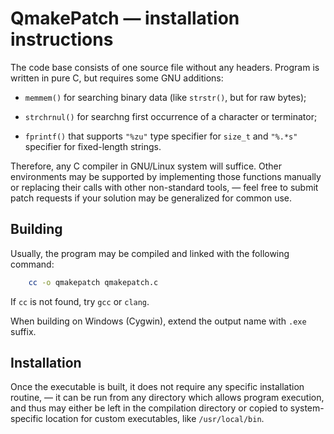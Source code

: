 
# QmakePatch — installation instructions

The code base consists of one source file without any headers.
Program is written in pure C, but requires some GNU additions:

* `memmem()` for searching binary data (like `strstr()`, but for raw bytes);

* `strchrnul()` for searchng first occurrence of a character or terminator;

* `fprintf()` that supports `"%zu"` type specifier for `size_t`
and `"%.*s"` specifier for fixed-length strings.

Therefore, any C compiler in GNU/Linux system will suffice.
Other environments may be supported by implementing those functions manually
or replacing their calls with other non-standard tools, — feel free to submit
patch requests if your solution may be generalized for common use.



## Building

Usually, the program may be compiled and linked with the following command:

````sh
	cc -o qmakepatch qmakepatch.c
````

If `cc` is not found, try `gcc` or `clang`.

When building on Windows (Cygwin), extend the output name with `.exe` suffix.



## Installation

Once the executable is built, it does not require any specific installation
routine, — it can be run from any directory which allows program execution,
and thus may either be left in the compilation directory or copied
to system-specific location for custom executables, like `/usr/local/bin`.
